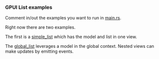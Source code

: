 ### GPUI List examples

Comment in/out the examples you want to run in [main.rs](./src/main.rs).

Right now there are two examples.

The first is a [simple_list](./src/simple_list.rs) which has the model and list in one view.

The [global_list](./src/global_list.rs) leverages a model in the global context. Nested views can make updates by emitting events.
